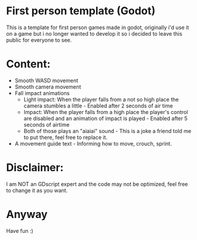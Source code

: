 # First person template (Godot)
This is a template for first person games made in godot, originally i'd use it on a game but i no longer wanted to develop it so i decided
to leave this public for everyone to see.

# Content:
- Smooth WASD movement
- Smooth camera movement
- Fall impact animations
  - Light impact: When the player falls from a not so high place the camera stumbles a little - Enabled after 2 seconds of air time
  - Impact: When the player falls from a high place the player's control are disabled and an animation of impact is played - Enabled after 5 seconds of airtime
  - Both of those plays an "aiaiai" sound - This is a joke a friend told me to put there, feel free to replace it.
- A movement guide text - Informing how to move, crouch, sprint.

# Disclaimer:
I am NOT an GDscript expert and the code may not be optimized, feel free to change it as you want.

# Anyway
Have fun :)